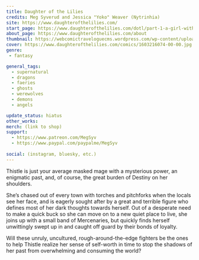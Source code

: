```yaml
---
title: Daughter of the Lilies
credits: Meg Syverud and Jessica "Yoko" Weaver (Nytrinhia)
site: https://www.daughterofthelilies.com/
start_page: https://www.daughterofthelilies.com/dotl/part-1-a-girl-with-no-face
about_page: https://www.daughterofthelilies.com/about
thumbnail: https://webcomictraveloguecms.wordpress.com/wp-content/uploads/2024/09/daughter-of-the-lilies.jpg
cover: https://www.daughterofthelilies.com/comics/1603216074-00-00.jpg
genre: 
 - fantasy

general_tags: 
  - supernatural
  - dragons
  - faeries
  - ghosts
  - werewolves
  - demons
  - angels

update_status: hiatus
other_works:
merch: (link to shop)
support: 
  - https://www.patreon.com/MegSyv
  - https://www.paypal.com/paypalme/MegSyv
  
social: (instagram, bluesky, etc.)
---
```


Thistle is just your average masked mage with a mysterious power, an enigmatic past, and, of course, the great burden of Destiny on her shoulders. 

She’s chased out of every town with torches and pitchforks when the locals see her face, and is eagerly sought after by a great and terrible figure who defines most of her dark thoughts towards herself. Out of a desperate need to make a quick buck so she can move on to a new quiet place to live, she joins up with a small band of Mercenaries, but quickly finds herself unwittingly swept up in and caught off guard by their bonds of loyalty. 

Will these unruly, uncultured, rough-around-the-edge fighters be the ones to help Thistle realize her sense of self-worth in time to stop the shadows of her past from overwhelming and consuming the world?